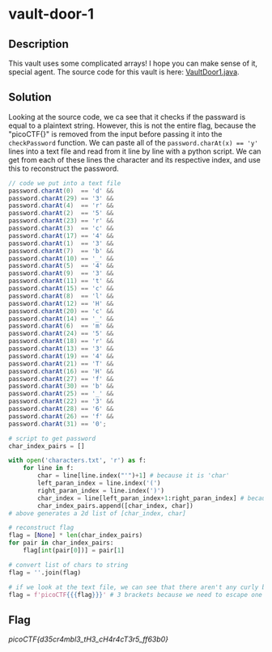# vault-door-1

## Description

This vault uses some complicated arrays! I hope you can make sense of it, special agent. The source code for this vault is here: [VaultDoor1.java](https://jupiter.challenges.picoctf.org/static/29b91e638ccbd76aaa8c0462d1c64d8d/VaultDoor1.java).

## Solution

Looking at the source code, we ca see that it checks if the passward is equal to a plaintext string. However, this is not the entire flag, because the "picoCTF{}" is removed from the input before passing it into the `checkPassword` function. We can paste all of the `password.charAt(x) == 'y'` lines into a text file and read from it line by line with a python script. We can get from each of these lines the character and its respective index, and use this to reconstruct the password.

```java
// code we put into a text file
password.charAt(0)  == 'd' &&
password.charAt(29) == '3' &&
password.charAt(4)  == 'r' &&
password.charAt(2)  == '5' &&
password.charAt(23) == 'r' &&
password.charAt(3)  == 'c' &&
password.charAt(17) == '4' &&
password.charAt(1)  == '3' &&
password.charAt(7)  == 'b' &&
password.charAt(10) == '_' &&
password.charAt(5)  == '4' &&
password.charAt(9)  == '3' &&
password.charAt(11) == 't' &&
password.charAt(15) == 'c' &&
password.charAt(8)  == 'l' &&
password.charAt(12) == 'H' &&
password.charAt(20) == 'c' &&
password.charAt(14) == '_' &&
password.charAt(6)  == 'm' &&
password.charAt(24) == '5' &&
password.charAt(18) == 'r' &&
password.charAt(13) == '3' &&
password.charAt(19) == '4' &&
password.charAt(21) == 'T' &&
password.charAt(16) == 'H' &&
password.charAt(27) == 'f' &&
password.charAt(30) == 'b' &&
password.charAt(25) == '_' &&
password.charAt(22) == '3' &&
password.charAt(28) == '6' &&
password.charAt(26) == 'f' &&
password.charAt(31) == '0';
```

```python
# script to get password
char_index_pairs = []

with open('characters.txt', 'r') as f:
    for line in f:
        char = line[line.index("'")+1] # because it is 'char'
        left_paran_index = line.index('(')
        right_paran_index = line.index(')')
        char_index = line[left_paran_index+1:right_paran_index] # because it is (index)
        char_index_pairs.append([char_index, char])
# above generates a 2d list of [char_index, char]

# reconstruct flag
flag = [None] * len(char_index_pairs)
for pair in char_index_pairs:
    flag[int(pair[0])] = pair[1]

# convert list of chars to string
flag = ''.join(flag)

# if we look at the text file, we can see that there aren't any curly braces, meaning we need to add picoCTF{}
flag = f'picoCTF{{{flag}}}' # 3 brackets because we need to escape one of them
```

## Flag

*picoCTF{d35cr4mbl3_tH3_cH4r4cT3r5_ff63b0}*

